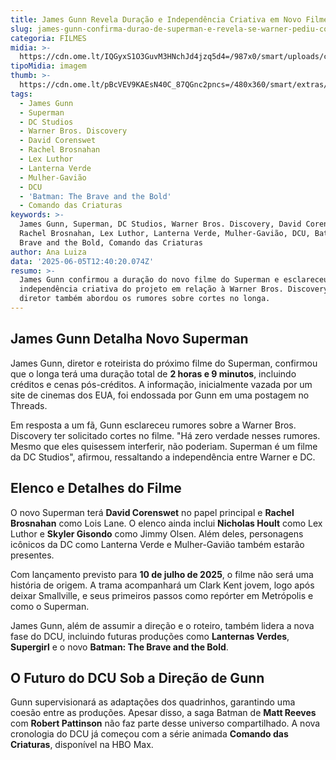 ```yaml
---
title: James Gunn Revela Duração e Independência Criativa em Novo Filme do Superman
slug: james-gunn-confirma-durao-de-superman-e-revela-se-warner-pediu-cortes
categoria: FILMES
midia: >-
  https://cdn.ome.lt/IQGyxS1O3GuvM3HNchJd4jzq5d4=/987x0/smart/uploads/conteudo/fotos/superman_2025.jpg
tipoMidia: imagem
thumb: >-
  https://cdn.ome.lt/pBcVEV9KAEsN40C_87QGnc2pncs=/480x360/smart/extras/conteudos/superman_2025.jpg
tags:
  - James Gunn
  - Superman
  - DC Studios
  - Warner Bros. Discovery
  - David Corenswet
  - Rachel Brosnahan
  - Lex Luthor
  - Lanterna Verde
  - Mulher-Gavião
  - DCU
  - 'Batman: The Brave and the Bold'
  - Comando das Criaturas
keywords: >-
  James Gunn, Superman, DC Studios, Warner Bros. Discovery, David Corenswet,
  Rachel Brosnahan, Lex Luthor, Lanterna Verde, Mulher-Gavião, DCU, Batman: The
  Brave and the Bold, Comando das Criaturas
author: Ana Luiza
data: '2025-06-05T12:40:20.074Z'
resumo: >-
  James Gunn confirmou a duração do novo filme do Superman e esclareceu a
  independência criativa do projeto em relação à Warner Bros. Discovery. O
  diretor também abordou os rumores sobre cortes no longa.
---
```


## James Gunn Detalha Novo Superman

James Gunn, diretor e roteirista do próximo filme do Superman, confirmou que o longa terá uma duração total de **2 horas e 9 minutos**, incluindo créditos e cenas pós-créditos. A informação, inicialmente vazada por um site de cinemas dos EUA, foi endossada por Gunn em uma postagem no Threads.

Em resposta a um fã, Gunn esclareceu rumores sobre a Warner Bros. Discovery ter solicitado cortes no filme. "Há zero verdade nesses rumores. Mesmo que eles quisessem interferir, não poderiam. Superman é um filme da DC Studios", afirmou, ressaltando a independência entre Warner e DC.

## Elenco e Detalhes do Filme

O novo Superman terá **David Corenswet** no papel principal e **Rachel Brosnahan** como Lois Lane. O elenco ainda inclui **Nicholas Hoult** como Lex Luthor e **Skyler Gisondo** como Jimmy Olsen. Além deles, personagens icônicos da DC como Lanterna Verde e Mulher-Gavião também estarão presentes.

Com lançamento previsto para **10 de julho de 2025**, o filme não será uma história de origem. A trama acompanhará um Clark Kent jovem, logo após deixar Smallville, e seus primeiros passos como repórter em Metrópolis e como o Superman.

James Gunn, além de assumir a direção e o roteiro, também lidera a nova fase do DCU, incluindo futuras produções como **Lanternas Verdes**, **Supergirl** e o novo **Batman: The Brave and the Bold**.

## O Futuro do DCU Sob a Direção de Gunn

Gunn supervisionará as adaptações dos quadrinhos, garantindo uma coesão entre as produções. Apesar disso, a saga Batman de **Matt Reeves** com **Robert Pattinson** não faz parte desse universo compartilhado. A nova cronologia do DCU já começou com a série animada **Comando das Criaturas**, disponível na HBO Max.
